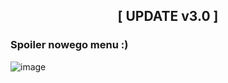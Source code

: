 <h2 align="center">
[ UPDATE v3.0 ]
</h2>

### Spoiler nowego menu :)
![image](https://github.com/user-attachments/assets/4f949868-ecf7-4758-887f-1bd95351fdb3)
